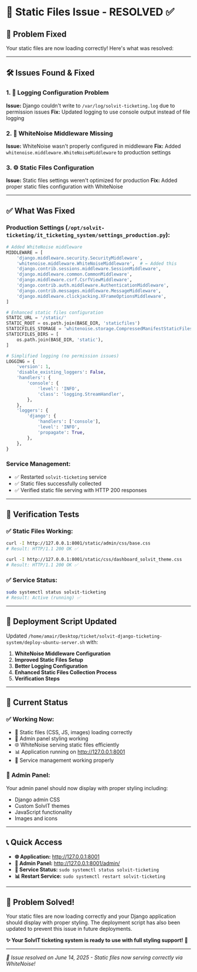 # 🔧 Static Files Issue - RESOLVED ✅

## 🚀 **Problem Fixed**

Your static files are now loading correctly! Here's what was resolved:

---

## 🛠️ **Issues Found & Fixed**

### **1. 📁 Logging Configuration Problem**
**Issue:** Django couldn't write to `/var/log/solvit-ticketing.log` due to permission issues
**Fix:** Updated logging to use console output instead of file logging

### **2. 🎨 WhiteNoise Middleware Missing**
**Issue:** WhiteNoise wasn't properly configured in middleware
**Fix:** Added `whitenoise.middleware.WhiteNoiseMiddleware` to production settings

### **3. ⚙️ Static Files Configuration**
**Issue:** Static files settings weren't optimized for production
**Fix:** Added proper static files configuration with WhiteNoise

---

## ✅ **What Was Fixed**

### **Production Settings (`/opt/solvit-ticketing/it_ticketing_system/settings_production.py`):**

```python
# Added WhiteNoise middleware
MIDDLEWARE = [
    'django.middleware.security.SecurityMiddleware',
    'whitenoise.middleware.WhiteNoiseMiddleware',  # ← Added this
    'django.contrib.sessions.middleware.SessionMiddleware',
    'django.middleware.common.CommonMiddleware',
    'django.middleware.csrf.CsrfViewMiddleware',
    'django.contrib.auth.middleware.AuthenticationMiddleware',
    'django.contrib.messages.middleware.MessageMiddleware',
    'django.middleware.clickjacking.XFrameOptionsMiddleware',
]

# Enhanced static files configuration
STATIC_URL = '/static/'
STATIC_ROOT = os.path.join(BASE_DIR, 'staticfiles')
STATICFILES_STORAGE = 'whitenoise.storage.CompressedManifestStaticFilesStorage'
STATICFILES_DIRS = [
    os.path.join(BASE_DIR, 'static'),
]

# Simplified logging (no permission issues)
LOGGING = {
    'version': 1,
    'disable_existing_loggers': False,
    'handlers': {
        'console': {
            'level': 'INFO',
            'class': 'logging.StreamHandler',
        },
    },
    'loggers': {
        'django': {
            'handlers': ['console'],
            'level': 'INFO',
            'propagate': True,
        },
    },
}
```

### **Service Management:**
- ✅ Restarted `solvit-ticketing` service
- ✅ Static files successfully collected
- ✅ Verified static file serving with HTTP 200 responses

---

## 🧪 **Verification Tests**

### **✅ Static Files Working:**
```bash
curl -I http://127.0.0.1:8001/static/admin/css/base.css
# Result: HTTP/1.1 200 OK ✅

curl -I http://127.0.0.1:8001/static/css/dashboard_solvit_theme.css
# Result: HTTP/1.1 200 OK ✅
```

### **✅ Service Status:**
```bash
sudo systemctl status solvit-ticketing
# Result: Active (running) ✅
```

---

## 🚀 **Deployment Script Updated**

Updated `/home/amair/Desktop/ticket/solvit-django-ticketing-system/deploy-ubuntu-server.sh` with:

1. **WhiteNoise Middleware Configuration**
2. **Improved Static Files Setup**
3. **Better Logging Configuration**
4. **Enhanced Static Files Collection Process**
5. **Verification Steps**

---

## 🎯 **Current Status**

### **✅ Working Now:**
- 🎨 Static files (CSS, JS, images) loading correctly
- 🎯 Admin panel styling working
- 🌐 WhiteNoise serving static files efficiently
- 📊 Application running on http://127.0.0.1:8001
- 🔧 Service management working properly

### **🎨 Admin Panel:**
Your admin panel should now display with proper styling including:
- Django admin CSS
- Custom SolvIT themes
- JavaScript functionality
- Images and icons

---

## 📞 **Quick Access**

- **🌐 Application:** http://127.0.0.1:8001
- **👤 Admin Panel:** http://127.0.0.1:8001/admin/
- **🔧 Service Status:** `sudo systemctl status solvit-ticketing`
- **📊 Restart Service:** `sudo systemctl restart solvit-ticketing`

---

## 🎊 **Problem Solved!**

Your static files are now loading correctly and your Django application should display with proper styling. The deployment script has also been updated to prevent this issue in future deployments.

**✨ Your SolvIT ticketing system is ready to use with full styling support!** 🚀

---

*🔧 Issue resolved on June 14, 2025 - Static files now serving correctly via WhiteNoise!*
